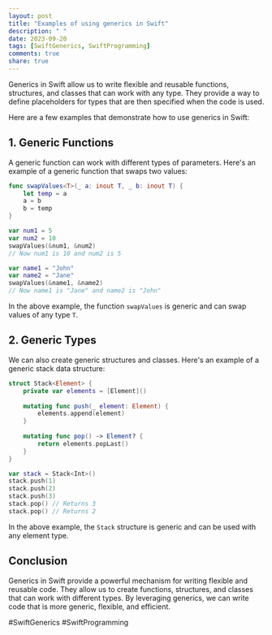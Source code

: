 ```yaml
---
layout: post
title: "Examples of using generics in Swift"
description: " "
date: 2023-09-20
tags: [SwiftGenerics, SwiftProgramming]
comments: true
share: true
---
```


Generics in Swift allow us to write flexible and reusable functions, structures, and classes that can work with any type. They provide a way to define placeholders for types that are then specified when the code is used.

Here are a few examples that demonstrate how to use generics in Swift:

## 1. Generic Functions

A generic function can work with different types of parameters. Here's an example of a generic function that swaps two values:

```swift
func swapValues<T>(_ a: inout T, _ b: inout T) {
    let temp = a
    a = b
    b = temp
}

var num1 = 5
var num2 = 10
swapValues(&num1, &num2)
// Now num1 is 10 and num2 is 5

var name1 = "John"
var name2 = "Jane"
swapValues(&name1, &name2)
// Now name1 is "Jane" and name2 is "John"
```

In the above example, the function `swapValues` is generic and can swap values of any type `T`.

## 2. Generic Types

We can also create generic structures and classes. Here's an example of a generic stack data structure:

```swift
struct Stack<Element> {
    private var elements = [Element]()
    
    mutating func push(_ element: Element) {
        elements.append(element)
    }
    
    mutating func pop() -> Element? {
        return elements.popLast()
    }
}

var stack = Stack<Int>()
stack.push(1)
stack.push(2)
stack.push(3)
stack.pop() // Returns 3
stack.pop() // Returns 2
```

In the above example, the `Stack` structure is generic and can be used with any element type.

## Conclusion

Generics in Swift provide a powerful mechanism for writing flexible and reusable code. They allow us to create functions, structures, and classes that can work with different types. By leveraging generics, we can write code that is more generic, flexible, and efficient.

#SwiftGenerics #SwiftProgramming